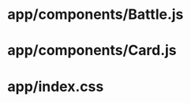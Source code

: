 # app/components/Battle.js #
<!--
import React from 'react'
import { FaUserFriends, FaFighterJet, FaTrophy, FaTimesCircle } from 'react-icons/fa'
import PropTypes from 'prop-types'
import Results from './Results'
import { ThemeConsumer } from '../contexts/theme'

function Instructions () {
  return (
    <ThemeConsumer>
      {({ theme }) => (
        <div className='instructions-container'>
          <h1 className='center-text header-lg'>
            Instructions
          </h1>
          <ol className='container-sm grid center-text battle-instructions'>
            <li>
              <h3 className='header-sm'>Enter two Github users</h3>
              <FaUserFriends className={`bg-${theme}`} color='rgb(255, 191, 116)' size={140} />
            </li>
            <li>
              <h3 className='header-sm'>Battle</h3>
              <FaFighterJet className={`bg-${theme}`} color='#727272' size={140} />
            </li>
            <li>
              <h3 className='header-sm'>See the winners</h3>
              <FaTrophy className={`bg-${theme}`} color='rgb(255, 215, 0)' size={140} />
            </li>
          </ol>
        </div>
      )}
    </ThemeConsumer>
  )
}

class PlayerInput extends React.Component {
  constructor(props) {
    super(props)

    this.state = {
      username: ''
    }

    this.handleSubmit = this.handleSubmit.bind(this)
    this.handleChange = this.handleChange.bind(this)
  }
  handleSubmit(event) {
    event.preventDefault()

    this.props.onSubmit(this.state.username)
  }
  handleChange(event) {
    this.setState({
      username: event.target.value
    })
  }
  render() {
    return (
      <ThemeConsumer>
        {({ theme }) => (
          <form className='column player' onSubmit={this.handleSubmit}>
            <label htmlFor='username' className='player-label'>
              {this.props.label}
            </label>
            <div className='row player-inputs'>
              <input
                type='text'
                id='username'
                className={`input-${theme}`}
                placeholder='github username'
                autoComplete='off'
                value={this.state.username}
                onChange={this.handleChange}
              />
              <button
                className={`btn ${theme === 'dark' ? 'light-btn' : 'dark-btn'}`}
                type='submit'
                disabled={!this.state.username}
              >
                Submit
              </button>
            </div>
          </form>
        )}
      </ThemeConsumer>
    )
  }
}

PlayerInput.propTypes = {
  onSubmit: PropTypes.func.isRequired,
  label: PropTypes.string.isRequired
}

function PlayerPreview ({ username, onReset, label }) {
  return (
    <ThemeConsumer>
      {({ theme }) => (
        <div className='column player'>
          <h3 className='player-label'>{label}</h3>
          <div className={`row bg-${theme}`}>
            <div className='player-info'>
              <img
                className='avatar-small'
                src={`https://github.com/${username}.png?size=200`}
                alt={`Avatar for ${username}`}
              />
              <a
                href={`https://github.com/${username}`}
                className='link'>
                  {username}
              </a>
            </div>
            <button className='btn-clear flex-center' onClick={onReset}>
              <FaTimesCircle color='rgb(194, 57, 42)' size={26} />
            </button>
          </div>
        </div>
      )}
    </ThemeConsumer>
  )
}

PlayerPreview.propTypes = {
  username: PropTypes.string.isRequired,
  onReset: PropTypes.func.isRequired,
  label: PropTypes.string.isRequired
}

export default class Battle extends React.Component {
  constructor(props) {
    super(props)

    this.state = {
      playerOne: null,
      playerTwo: null,
      battle: false
    }

    this.handleSubmit = this.handleSubmit.bind(this)
    this.handleReset = this.handleReset.bind(this)
  }
  handleSubmit(id, player) {
    this.setState({
      [id]: player
    })
  }
  handleReset(id) {
    this.setState({
      [id]: null
    })
  }
  render() {
    const { playerOne, playerTwo, battle } = this.state

    if (battle === true) {
      return (
        <Results
          playerOne={playerOne}
          playerTwo={playerTwo}
          onReset={() => this.setState({
            playerOne: null,
            playerTwo: null,
            battle: false
          })}
        />
      )
    }

    return (
      <React.Fragment>
        <Instructions />

        <div className='players-container'>
          <h1 className='center-text header-lg'>Players</h1>
          <div className='row space-around'>
            {playerOne === null
              ? <PlayerInput
                  label='Player One'
                  onSubmit={(player) => this.handleSubmit('playerOne', player)}
                />
              : <PlayerPreview
                  username={playerOne}
                  label='Player One'
                  onReset={() => this.handleReset('playerOne')}
                />
            }

            {playerTwo === null
              ? <PlayerInput
                  label='Player Two'
                  onSubmit={(player) => this.handleSubmit('playerTwo', player)}
                />
              : <PlayerPreview
                  username={playerTwo}
                  label='Player Two'
                  onReset={() => this.handleReset('playerTwo')}
                />
            }
          </div>


          {playerOne && playerTwo && (
            <button
              className='btn dark-btn btn-space'
              onClick={() => this.setState({battle: true})}
            >
              Battle
            </button>
          )}
        </div>
      </React.Fragment>
    )
  }
}
-->

# app/components/Card.js #
<!--
import React from 'react'
import PropTypes from 'prop-types'
import { ThemeConsumer } from '../contexts/theme'

export default function Card ({ header, subheader, avatar, href, name, children }) {
  return (
    <ThemeConsumer>
      {({ theme }) => (
        <div className={`card bg-${theme}`}>
          <h4 className='header-lg center-text'>
            {header}
          </h4>
          <img
            className='avatar'
            src={avatar}
            alt={`Avatar for ${name}`}
          />
          {subheader && (
            <h4 className='center-text'>
              {subheader}
            </h4>
          )}
          <h2 className='center-text'>
            <a className='link' href={href}>
              {name}
            </a>
          </h2>
          {children}
        </div>
      )}
    </ThemeConsumer>
  )
}

Card.propTypes = {
  header: PropTypes.string.isRequired,
  subheader: PropTypes.string,
  avatar: PropTypes.string.isRequired,
  href: PropTypes.string.isRequired,
  name: PropTypes.string.isRequired,
}
-->

# app/index.css #
<!--
html, body, #app {
  margin: 0;
  height: 100%;
  width: 100%;
}

body {
  font-family: -apple-system,BlinkMacSystemFont,Segoe UI,Roboto,Oxygen-Sans,Ubuntu,Cantarell,Helvetica Neue,sans-serif;
}

ul {
  padding: 0;
}

li {
  list-style-type: none;
}

.container {
  max-width: 1200px;
  margin: 0 auto;
  padding: 50px;
}

.dark {
  color: #DADADA;
  background: #1c2022;
  min-height: 100%;
}

.flex-center {
  display: flex;
  justify-content: center;
  align-items: center;
}

.btn-clear {
  border: none;
  background: transparent;
}

.nav-link {
  font-size: 18px;
  font-weight: bold;
  text-decoration: none;
  color: inherit;
}

.grid {
  display: flex;
  flex-wrap: wrap;
}

.space-around {
  justify-content: space-around;
}

.header-lg {
  font-size: 35px;
  font-weight: 300;
  margin: 20px;
}

.header-sm {
  font-size: 28px;
  font-weight: 300;
  margin: 10px;
}

.avatar {
  width: 150px;
  height: 150px;
  border-radius: 3px;
  margin: 0 auto;
  display: block;
}

.center-text {
  text-align: center;
}

.link {
  color: rgb(187, 46, 31);
  text-decoration: none;
  font-weight: bold;
}

.card-list {
  margin: 20px 0;
  font-size: 20px;
}

.card-list li {
  display: flex;
  align-items: center;
  margin: 10px;
}

.card-list svg {
  margin-right: 10px;
}

.card-list a {
  font-weight: 500;
  color: inherit;
}

.bg-light {
  background: rgba(0, 0, 0, 0.08);
  border-radius: 3px;
}

.card {
  margin: 10px 0;
  width: 250px;
  padding: 20px;
}

.card a {
  text-decoration: none;
}

.card img {
  margin-bottom: 8px;
}

.instructions-container {
  margin: 100px 0;
}

.container-sm {
  width: 80%;
  margin: 0 auto;
}

.battle-instructions {
  padding: 0;
  font-size: 25px;
}

.battle-instructions li {
  flex: 1;
  min-width: 300px
}

.battle-instructions svg {
  padding: 40px;
  border-radius: 3px;
}

.column {
  display: flex;
  flex-direction: column;
}

.row {
  display: flex;
  flex-direction: row;
}

.player {
  flex: 1;
  margin: 0 20px;
  padding: 10px;
}

.player-label {
  font-size: 20px;
  margin: 5px 0;
  font-weight: 300;
}

.player-inputs input {
  padding: 8px;
  font-size: 16px;
  flex: 2;
  border-radius: 3px;
  border: none;
  box-shadow: inset 0 1px 2px rgba(0, 0, 0, 0.15);
}

.player-inputs .input-light {
  background: rgba(0, 0, 0, 0.02);
}

.player-inputs button {
  flex: 1;
  margin-left: 10px;
}

.btn {
  padding: 10px;
  text-decoration: uppercase;
  letter-spacing: .25em;
  border-radius: 3px;
  border: none;
  font-size: 16px;
  display: flex;
  justify-content: center;
  align-items: center;
  cursor: pointer;
  text-decoration: none;
  max-width: 200px;
}

.dark-btn {
  color: #e6e6e6;
  background: #141414;
}

.dark-btn:disabled {
  background: #f2f2f2;
  color: #c7c7c7;
}

.players-container {
  margin: 100px 0;
}

.avatar-small {
  width: 55px;
  height: 55px;
  border-radius: 50%;
}

.player-info {
  display: flex;
  flex: 1;
  align-items: center;
  font-size: 20px;
  padding: 10px;
}

.player-info .link {
  margin-left: 10px;
}

.btn-space {
  margin: 40px auto;
}

.error {
  color: #ff1616;
  font-size: 20px;
  margin: 50px 0;
}

.bg-dark {
  background: rgb(36, 40, 42);
  border-radius: 3px;
}

.player-inputs .input-dark {
  color: #DADADA;
  background: rgba(0, 0, 0, 0.3);
}

.light-btn {
  color: #000;
  background: #aaa8a8;
}

.light-btn:disabled {
  background: #292929;
  color: #4a4a4a;
}
-->